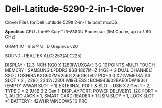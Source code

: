 # Dell-Latitude-5290-2-in-1-Clover
Clover Files for Dell Latitude 5290 2-in-1 to boot macOS

**Specifics** 
CPU : Intel® Core™ i5-8350U Processor (6M Cache, up to 3.60 GHz) 

GRAPHIC : Intel® UHD Graphics 620

SOUND : REALTEK ALC3253(ALC225) 

DISPLAY : 12.3 INCH 1920 X 1280(WUXGA+) 3:2 10 POINTS MULTI TOUCH  
MEMORY : SAMSUNG LPDDR3 8GB 1867MHZ (4GB * 2 DUAL CHANNEL) 
SSD : TOSHIBA KXG60ZMV256G 256GB (M.2 PCIE 3.0 X2 NVME/SATA3 SLOT * 2 ; 2280, 2242/2230) 
WIRELESS : BCM943602BAED(DW1830) (EMPTY WWAN SLOT * 1) 
EXTERNAL PORT & SLOT : USB 3.2 Gen 1  * 2, TYPE C * 2 (USB 3.2 Gen 1, DISPLAYPORT, POWER DELIVERY), I2C PORT * 1, AUDIO JACK * 1, SMART CARD READER * 1 USIM SLOP * 1, LOCK SLOT *1 
BATTERY : 42WHR 
WINDOWS 10 PRO 
